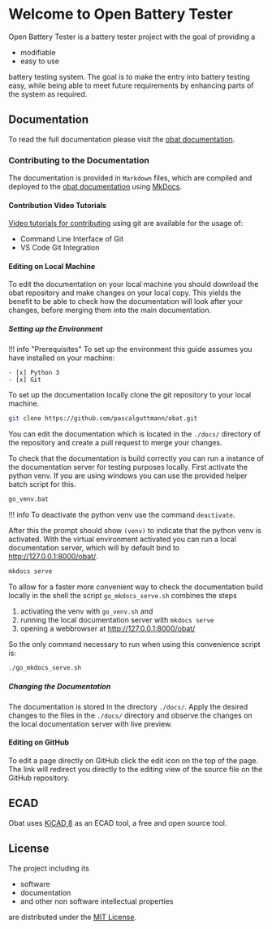 # Welcome to Open Battery Tester

Open Battery Tester is a battery tester project with the goal of providing a

- modifiable
- easy to use

battery testing system.
The goal is to make the entry into battery testing easy, while being able to
meet future requirements by enhancing parts of the system as required.

## Documentation

To read the full documentation please visit the [obat documentation][obat-doc].

### Contributing to the Documentation

The documentation is provided in `Markdown` files, which are compiled and
deployed to the [obat documentation][obat-doc] using [MkDocs][mkdocs].

#### Contribution Video Tutorials

[Video tutorials for contributing][tutorial-vid] using git are available for the usage of:

- Command Line Interface of Git
- VS Code Git Integration

#### Editing on Local Machine

To edit the documentation on your local machine you should download the obat
repository and make changes on your local copy. This yields the benefit to be
able to check how the documentation will look after your changes, before merging
them into the main documentation.

##### Setting up the Environment

!!! info "Prerequisites"
    To set up the environment this guide assumes you have installed on your
    machine:

    - [x] Python 3
    - [x] Git

To set up the documentation locally clone the git repository to your local
machine.

```bash
git clone https://github.com/pascalguttmann/obat.git
```

You can edit the documentation which is located in the `./docs/` directory of
the repository and create a pull request to merge your changes.

To check that the documentation is build correctly you can run a instance of the
documentation server for testing purposes locally.  First activate the python
venv. If you are using windows you can use the provided helper batch script for
this.

```bash
go_venv.bat
```

!!! info
    To deactivate the python venv use the command `deactivate`.

After this the prompt should show `(venv)` to indicate that the python venv is
activated. With the virtual environment activated you can run a local
documentation server, which will by default bind to <http://127.0.0.1:8000/obat/>.

```bash
mkdocs serve
```

To allow for a faster more convenient way to check the documentation build
locally in the shell the script `go_mkdocs_serve.sh` combines the steps

1. activating the venv with `go_venv.sh` and
2. running the local documentation server with `mkdocs serve`
3. opening a webbrowser at <http://127.0.0.1:8000/obat/>

So the only command necessary to run when using this convenience script is:
```bash
./go_mkdocs_serve.sh
```

##### Changing the Documentation

The documentation is stored in the directory `./docs/`. Apply the desired
changes to the files in the `./docs/` directory and observe the changes on the
local documentation server with live preview.

#### Editing on GitHub

To edit a page directly on GitHub click the edit icon on the top of the page.
The link will redirect you directly to the editing view of the source file on
the GitHub repository.

## ECAD

Obat uses [KiCAD 8] as an ECAD tool, a free and open source tool.

[KiCAD 8]: <https://www.kicad.org/download/>

## License

The project including its

- software
- documentation
- and other non software intellectual properties

are distributed under the [MIT License][license].

[obat-doc]: <https://pascalguttmann.github.io/obat/>
[license]: <https://raw.githubusercontent.com/pascalguttmann/obat/main/LICENSE>
[mkdocs]: <https://www.mkdocs.org/>
[tutorial-vid]: <./tutorial-vids/>

